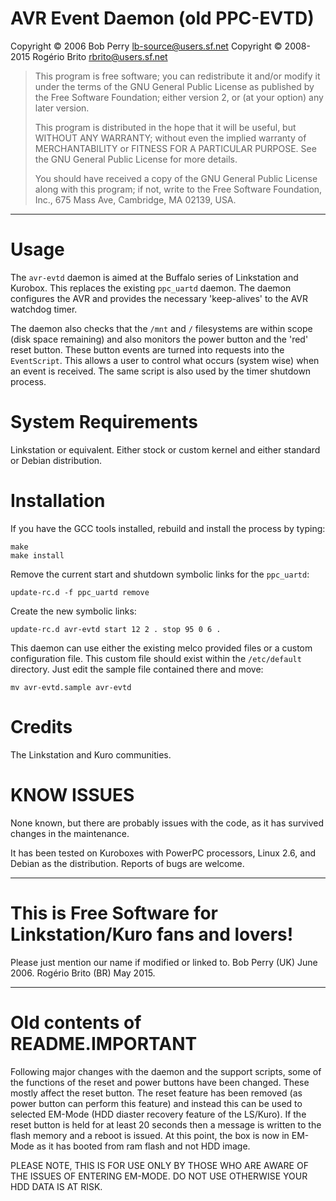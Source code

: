 # AVR Event Daemon (old PPC-EVTD)

Copyright © 2006	Bob Perry <lb-source@users.sf.net>
Copyright © 2008-2015	Rogério Brito <rbrito@users.sf.net>

> This program is free software; you can redistribute it and/or modify it
> under the terms of the GNU General Public License as published by the
> Free Software Foundation; either version 2, or (at your option) any
> later version.
>
> This program is distributed in the hope that it will be useful,
> but WITHOUT ANY WARRANTY; without even the implied warranty of
> MERCHANTABILITY or FITNESS FOR A PARTICULAR PURPOSE.  See the
> GNU General Public License for more details.
>
> You should have received a copy of the GNU General Public License
> along with this program; if not, write to the Free Software
> Foundation, Inc., 675 Mass Ave, Cambridge, MA 02139, USA.

----

# Usage

The `avr-evtd` daemon is aimed at the Buffalo series of Linkstation and
Kurobox.  This replaces the existing `ppc_uartd` daemon.  The daemon
configures the AVR and provides the necessary 'keep-alives' to the AVR
watchdog timer.

The daemon also checks that the `/mnt` and `/` filesystems are within scope
(disk space remaining) and also monitors the power button and the 'red'
reset button.  These button events are turned into requests into the
`EventScript`.  This allows a user to control what occurs (system wise) when
an event is received.  The same script is also used by the timer shutdown
process.

# System Requirements

Linkstation or equivalent.  Either stock or custom kernel and either
standard or Debian distribution.

# Installation

If you have the GCC tools installed, rebuild and install the process by
typing:

    make
    make install

Remove the current start and shutdown symbolic links for the
`ppc_uartd`:

    update-rc.d -f ppc_uartd remove

Create the new symbolic links:

    update-rc.d avr-evtd start 12 2 . stop 95 0 6 .

This daemon can use either the existing melco provided files or a custom
configuration file.  This custom file should exist within the `/etc/default`
directory.  Just edit the sample file contained there and move:

    mv avr-evtd.sample avr-evtd

# Credits

The Linkstation and Kuro communities.

# KNOW ISSUES

None known, but there are probably issues with the code, as it has survived
changes in the maintenance.

It has been tested on Kuroboxes with PowerPC processors, Linux 2.6, and
Debian as the distribution. Reports of bugs are welcome.

----

# This is Free Software for Linkstation/Kuro fans and lovers!

Please just mention our name if modified or linked to.
Bob Perry (UK)		June 2006.
Rogério Brito (BR)	May 2015.


----

# Old contents of README.IMPORTANT

Following major changes with the daemon and the support scripts, some of
the functions of the reset and power buttons have been changed.  These
mostly affect the reset button.  The reset feature has been removed (as
power button can perform this feature) and instead this can be used to
selected EM-Mode (HDD diaster recovery feature of the LS/Kuro). If the
reset button is held for at least 20 seconds then a message is written
to the flash memory and a reboot is issued.  At this point, the box is
now in EM-Mode as it has booted from ram flash and not HDD image.

PLEASE NOTE, THIS IS FOR USE ONLY BY THOSE WHO ARE AWARE OF THE ISSUES
OF ENTERING EM-MODE.  DO NOT USE OTHERWISE YOUR HDD DATA IS AT RISK.
